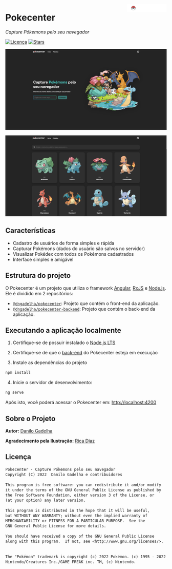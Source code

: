 <a href="https://github.com/dngadelha/pokecenter"><img src="./src/assets/logos/pokecenter-logo.svg" width="123px" alt="Pokecenter" align="right"></a>

# Pokecenter

_Capture Pókemons pelo seu navegador_

[![Licença](https://img.shields.io/badge/licen%C3%A7a-GPL-blue.svg)](https://github.com/dngadelha/pokecenter/blob/master/LICENSE)
[![Stars](https://img.shields.io/github/stars/dngadelha/pokecenter)](https://github.com/dngadelha/pokecenter/stargazers)

![Captura de Tela](.github/screenshot_1.png)

![Captura de Tela](.github/screenshot_2.png)


## Características

- Cadastro de usuários de forma simples e rápida
- Capturar Pokémons (dados do usuário são salvos no servidor)
- Visualizar Pokédex com todos os Pokémons cadastrados
- Interface simples e amigável


## Estrutura do projeto

O Pokecenter é um projeto que utiliza o framework [Angular](https://angular.io/), [RxJS](https://rxjs.dev/) e [Node.js](https://nodejs.org/). Ele é dividido em 2 repositórios:

- [`@dngadelha/pokecenter`](https://github.com/dngadelha/pokecenter): Projeto que contém o front-end da aplicação.
- [`@dngadelha/pokecenter-backend`](https://github.com/dngadelha/pokecenter-backend): Projeto que contém o back-end da aplicação.


## Executando a aplicação localmente

1. Certifique-se de possuir instalado o [Node.js LTS](https://nodejs.org/pt-br/download/)

2. Certifique-se de que o [back-end](https://github.com/dngadelha/pokecenter-backend) do Pokecenter esteja em execução

3. Instale as dependências do projeto

```sh
npm install
```

4. Inicie o servidor de desenvolvimento:

```sh
ng serve
```

Após isto, você poderá acessar o Pokecenter em: [http://localhost:4200](http://localhost:4200)


## Sobre o Projeto

**Autor:** [Danilo Gadelha](mailto:dngadelha@outlook.com)

**Agradecimento pela Ilustração:** [Rica Diaz](https://www.ricadiaz.com/)


## Licença

    Pokecenter - Capture Pókemons pelo seu navegador
    Copyright (C) 2022  Danilo Gadelha e contribuidores

    This program is free software: you can redistribute it and/or modify
    it under the terms of the GNU General Public License as published by
    the Free Software Foundation, either version 3 of the License, or
    (at your option) any later version.

    This program is distributed in the hope that it will be useful,
    but WITHOUT ANY WARRANTY; without even the implied warranty of
    MERCHANTABILITY or FITNESS FOR A PARTICULAR PURPOSE.  See the
    GNU General Public License for more details.

    You should have received a copy of the GNU General Public License
    along with this program.  If not, see <http://www.gnu.org/licenses/>.


    The "Pokémon" trademark is copyright (c) 2022 Pokémon. (c) 1995 - 2022
    Nintendo/Creatures Inc./GAME FREAK inc. TM, (c) Nintendo.

